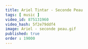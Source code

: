 ```yaml
---
title: Ariel Tintar - Seconde Peau
tags: [ music ]
video_id: 875131960
video_hash: 5f2e79ddf4
image: Ariel - seconde peau.gif
published: true
order : 19000
---
```

